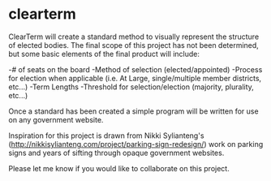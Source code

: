 # clearterm

ClearTerm will create a standard method to visually represent the structure of elected bodies.  The final scope of this project has not been determined, but some basic elements of the final product will include:

-# of seats on the board
-Method of selection (elected/appointed)
-Process for election when applicable (i.e. At Large, single/multiple member districts, etc...)
-Term Lengths
-Threshold for selection/election (majority, plurality, etc...)

Once a standard has been created a simple program will be written for use on any government website.

Inspiration for this project is drawn from Nikki Sylianteng's (http://nikkisylianteng.com/project/parking-sign-redesign/) work on parking signs and years of sifting through opaque government websites.

Please let me know if you would like to collaborate on this project.
